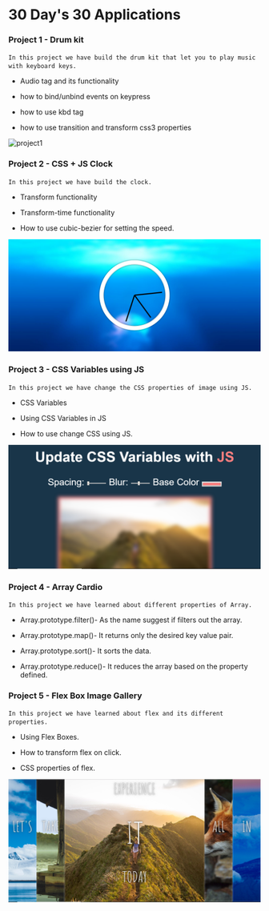 # 30 Day's 30 Applications

### Project 1 - Drum kit

`In this project we have build the drum kit that let you to play music with keyboard keys.`

* Audio tag and its functionality

* how to bind/unbind events on keypress 

* how to use kbd tag

* how to use transition and transform css3 properties

<img src="./Drum_kit/project1.png" alt="project1" />

### Project 2 - CSS + JS Clock

`In this project we have build the clock.`

* Transform functionality

* Transform-time functionality 

* How to use cubic-bezier for setting the speed.



<img src="./JS_Clock/project2.bmp" alt="project2" />

### Project 3 - CSS Variables using JS

`In this project we have change the CSS properties of image using JS.`

* CSS Variables

* Using CSS Variables in JS 

* How to use change CSS using JS.



<img src="./Update_CSS_Var_Using_JS/project3.png" alt="project3" />


### Project 4 - Array Cardio

`In this project we have learned about different properties of Array.`

* Array.prototype.filter()- As the name suggest if filters out the array.

* Array.prototype.map()- It returns only the desired key value pair.

* Array.prototype.sort()- It sorts the data.

* Array.prototype.reduce()- It reduces the array based on the property defined.

### Project 5 - Flex Box Image Gallery

`In this project we have learned about flex and its different properties.`

* Using Flex Boxes.

* How to transform flex on click.

* CSS properties of flex.

<img src="./Flex_Panel_Gallery/Flex_Panel.bmp" alt="project5" />

